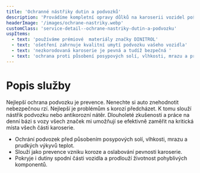 ```yaml
---
title: 'Ochranné nástřiky dutin a podvozků'
description: 'Provádíme kompletní opravy důlků na karoserii vozidel poškozených krupobitím.'
headerImage: '/images/ochrane-nastriky.webp'
customClass: 'service-detail--ochrane-nastriky-dutin-a-podvozku'
uspItems:
  - text: 'používáme prémiové  materiály značky DINITROL'
  - text: 'ošetření zahrnuje kvalitní umytí podvozku vašeho vozidla'
  - text: 'nezkorodovaná karoserie je pevná a tudíž bezpečná '
  - text: 'ochrana proti působení posypových solí, vlhkosti, mrazu a prudkých výkyvů teplot'
---
```


# Popis služby

Nejlepší ochrana podvozku je prevence. Nenechte si auto znehodnotit nebezpečnou rzí. Nejlepší je problémům s korozí předcházet. K tomu slouží nástřik podvozku nebo antikorozní nátěr. Dlouholeté zkušenosti a práce na denní bázi s vozy všech značek mi umožňují se efektivně zaměřit na kritická místa všech části karoserie.

<ul>
    <li>Ochrání podvozek před působením posypových solí, vlhkosti, mrazu a prudkých výkyvů teplot.</li>
    <li>Slouží jako prevence vzniku koroze a oslabování pevnosti karoserie.</li>
    <li>Pokryje i dutiny spodní části vozidla a prodlouží životnost pohyblivých komponentů.</li>
</ul>
